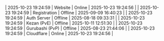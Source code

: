 | 2025-10-23 19:24:59 | Website | Online | 2025-10-23 19:24:56 |
| 2025-10-23 19:24:59 | Registration | Offline | 2025-09-09 16:40:23 |
| 2025-10-23 19:24:59 | Auth Server | Offline | 2025-08-18 09:33:31 |
| 2025-10-23 19:24:59 | Kezan (PvE) | Offline | 2025-10-11 12:51:30 |
| 2025-10-23 19:24:59 | Gurubashi (PvP) | Offline | 2025-08-23 21:44:06 |
| 2025-10-23 19:24:59 | Cloudflare | Online | 2025-10-23 19:24:56 |

